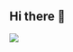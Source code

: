 ## Hi there 👋

<img src="https://capsule-render.vercel.app/api?type=wave&color=auto&height=120&section=header&text=Welcome to Wanibee's Github &fontSize=70" />

<!--
**wanibee/wanibee** is a ✨ _special_ ✨ repository because its `README.md` (this file) appears on your GitHub profile.

Here are some ideas to get you started:

- 🔭 I’m currently working on ...
- 🌱 I’m currently learning ...
- 👯 I’m looking to collaborate on ...
- 🤔 I’m looking for help with ...
- 💬 Ask me about ...
- 📫 How to reach me: ...
- 😄 Pronouns: ...
- ⚡ Fun fact: ...
-->
